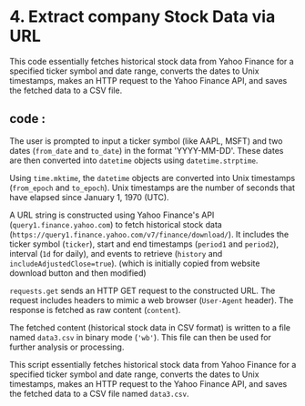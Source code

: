 # 4. Extract company Stock Data via URL

This code essentially fetches historical stock data from Yahoo Finance for a specified ticker symbol and date range, converts the dates to Unix timestamps, makes an HTTP request to the Yahoo Finance API, and saves the fetched data to a CSV file.

## code :

The user is prompted to input a ticker symbol (like AAPL, MSFT) and two dates (`from_date` and `to_date`) in the format 'YYYY-MM-DD'. These dates are then converted into `datetime` objects using `datetime.strptime`.

Using `time.mktime`, the `datetime` objects are converted into Unix timestamps (`from_epoch` and `to_epoch`). Unix timestamps are the number of seconds that have elapsed since January 1, 1970 (UTC).

A URL string is constructed using Yahoo Finance's API (`query1.finance.yahoo.com`) to fetch historical stock data (`https://query1.finance.yahoo.com/v7/finance/download/`). It includes the ticker symbol (`ticker`), start and end timestamps (`period1` and `period2`), interval (`1d` for daily), and events to retrieve (`history` and `includeAdjustedClose=true`). (which is initially copied from website download button and then modified)

`requests.get` sends an HTTP GET request to the constructed URL. The request includes headers to mimic a web browser (`User-Agent` header). The response is fetched as raw content (`content`).

The fetched content (historical stock data in CSV format) is written to a file named `data3.csv` in binary mode (`'wb'`). This file can then be used for further analysis or processing.

This script essentially fetches historical stock data from Yahoo Finance for a specified ticker symbol and date range, converts the dates to Unix timestamps, makes an HTTP request to the Yahoo Finance API, and saves the fetched data to a CSV file named `data3.csv`.
